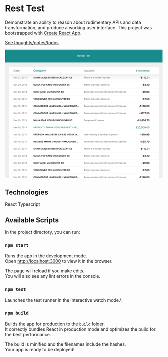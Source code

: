 # Rest Test

Demonstrate an ability to reason about rudimentary APIs and data transformation, and produce a working user interface.
This project was bootstrapped with [Create React App](https://github.com/facebook/create-react-app).

[See thoughts/notes/todos](/considerations.md)

![Alt text](/screenshot.png?raw=true)

## Technologies

React
Typescript

## Available Scripts

In the project directory, you can run:

### `npm start`

Runs the app in the development mode.\
Open [http://localhost:3000](http://localhost:3000) to view it in the browser.

The page will reload if you make edits.\
You will also see any lint errors in the console.
### `npm test`

Launches the test runner in the interactive watch mode.\
### `npm build`

Builds the app for production to the `build` folder.\
It correctly bundles React in production mode and optimizes the build for the best performance.

The build is minified and the filenames include the hashes.\
Your app is ready to be deployed!
